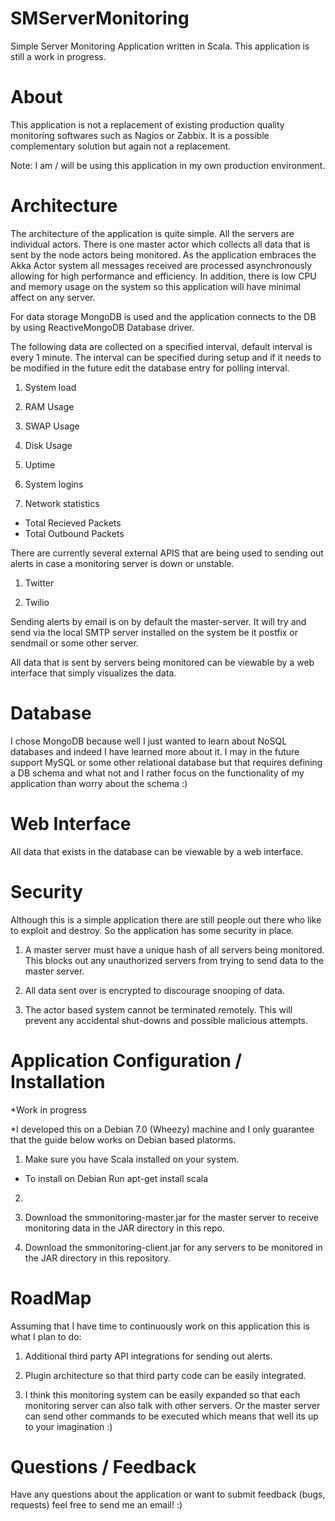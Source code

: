 SMServerMonitoring
==================

Simple Server Monitoring Application written in Scala. 
This application is still a work in progress.

About 
==================
This application is not a replacement of existing production quality monitoring softwares such as Nagios or Zabbix. 
It is a possible complementary solution but again not a replacement. 

Note: I am / will be using this application in my own production environment. 

Architecture 
==================
The architecture of the application is quite simple. All the servers are individual actors. There is one master actor which
collects all data that is sent by the node actors being monitored. As the application embraces the Akka Actor system all 
messages received are processed asynchronously allowing for high performance and efficiency. In addition, there is low CPU and 
memory usage on the system so this application will have minimal affect on any server. 

For data storage MongoDB is used and the application connects to the DB by using ReactiveMongoDB Database driver. 

The following data are collected on a specified interval, default interval is every 1 minute. The interval can be specified 
during setup and if it needs to be modified in the future edit the database entry for polling interval. 

1) System load 

2) RAM Usage

3) SWAP Usage

4) Disk Usage

5) Uptime

6) System logins 

7) Network statistics
  - Total Recieved Packets 
  - Total Outbound Packets 

There are currently several external APIS that are being used to sending out alerts in case a monitoring server is down 
or unstable. 

1) Twitter 

2) Twilio 

Sending alerts by email is on by default the master-server. It will try and send via the local SMTP server installed on the 
system be it postfix or sendmail or some other server. 

All data that is sent by servers being monitored can be viewable by a web interface that simply visualizes the data. 

Database
==================
I chose MongoDB because well I just wanted to learn about NoSQL databases and indeed I have learned more about it. I may in the future 
support MySQL or some other relational database but that requires defining a DB schema and what not and I rather focus on the functionality of 
my application than worry about the schema :) 

Web Interface
==================
All data that exists in the database can be viewable by a web interface. 

Security 
==================
Although this is a simple application there are still people out there who like to exploit and destroy. So the application 
has some security in place. 

1) A master server must have a unique hash of all servers being monitored. This blocks out any unauthorized servers from 
trying to send data to the master server.
2) All data sent over is encrypted to discourage snooping of data. 

3) The actor based system cannot be terminated remotely. This will prevent any accidental shut-downs and possible malicious 
attempts.

Application Configuration / Installation 
===================
*Work in progress 

*I developed this on a Debian 7.0 (Wheezy) machine and I only guarantee that the guide below works on Debian based platorms.

1) Make sure you have Scala installed on your system. 

  - To install on Debian Run apt-get install scala
  
2) 

3) Download the smmonitoring-master.jar for the master server to receive monitoring data in the JAR directory in this repo. 

4) Download the smmonitoring-client.jar for any servers to be monitored in the JAR directory in this repository. 



RoadMap
==================
Assuming that I have time to continuously work on this application this is what I plan to do: 

1) Additional third party API integrations for sending out alerts. 

2) Plugin architecture so that third party code can be easily integrated. 

3) I think this monitoring system can be easily expanded so that each monitoring server can also talk with other servers. Or the 
master server can send other commands to be executed which means that well its up to your imagination :)

Questions / Feedback 
==================
Have any questions about the application or want to submit feedback (bugs, requests) feel free to send me an email! :)
